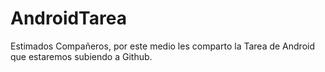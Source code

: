 # AndroidTarea

Estimados Compañeros, por este medio les comparto la Tarea de Android que estaremos subiendo a Github.
